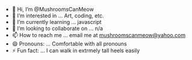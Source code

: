 - 👋 Hi, I’m @MushroomsCanMeow
- 👀 I’m interested in ... Art, coding, etc.
- 🌱 I’m currently learning ... javascript
- 💞️ I’m looking to collaborate on ... n/a
- 📫 How to reach me ... email me at mushroomscanmeow@yahoo.com
- 😄 Pronouns: ... Comfortable with all pronouns
- ⚡ Fun fact: ... I can walk in extrmely tall heels easily

<!---
MushroomsCanMeow/MushroomsCanMeow is a ✨ special ✨ repository because its `README.md` (this file) appears on your GitHub profile.
You can click the Preview link to take a look at your changes.
--->
